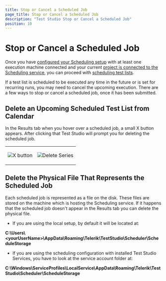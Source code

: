```yaml
---
title: Stop or Cancel a Scheduled Job
page_title: Stop or Cancel a Scheduled Job
description: "Test Studio Stop or Cancel a Scheduled Job"
position: 10
---
```

# Stop or Cancel a Scheduled Job

Once you have <a href="/features/scheduling-test-runs/multiple-machines-scheduling-setup/create-scheduling-server#configure-the-test-studio-scheduling-service" target="_blank">configured your Scheduling setup</a> with at least one execution machine connected and your current <a href="/features/scheduling-test-runs/connect-to-scheduling-server#schedule-tests-on-remote-execution-machines" target="_blank">project is connected to the Scheduling service</a>, you can proceed with <a href="/features/scheduling-test-runs/schedule-execution" target="_blank">scheduling test lists</a>.

If a test list is scheduled to be executed any time in the future or is set for recurring runs, you may need to cancel the upcoming execution. There are a few ways to stop or cancel a scheduled job, once it has been submitted.

## Delete an Upcoming Scheduled Test List from Calendar

In the Results tab when you hover over a scheduled job, a small X button appears. After clicking that Test Studio will prompt you for deleting the scheduled job.

<table id="no-table" style="border:none;">
<tr style="text-align: center; background-color: transparent; border:none;">
<td>

![X button][1]</td>
<td>

![Delete Series][2]</td>
</tr>
</table>

## Delete the Physical File That Represents the Scheduled Job

Each scheduled job is represented as a file on the disk. These files are stored on the machine which is hosting the Scheduling service. If it happens that the scheduled job doesn't appear in the Results tab you can delete the physical file. 

- If you are using the local setup, by default it will be located at: 
 
__C:\Users\\\<yourUserName>\AppData\Roaming\Telerik\TestStudio\Scheduler\ScheduleStorage__


- If you are using the scheduling configuration with installed Test Studio Services, you have to look at the service account folder at: 

__C:\Windows\ServiceProfiles\LocalService\AppData\Roaming\Telerik\TestStudio\Scheduler\ScheduleStorage__


[1]: /img/features/scheduling-test-runs/stop-cancel-scheduled-job/fig1.png
[2]: /img/features/scheduling-test-runs/stop-cancel-scheduled-job/fig2.png
[3]: /img/features/scheduling-test-runs/stop-cancel-scheduled-job/fig3.png
[4]: /img/features/scheduling-test-runs/stop-cancel-scheduled-job/fig4.png
[5]: /img/features/scheduling-test-runs/stop-cancel-scheduled-job/fig5.png
